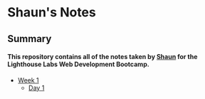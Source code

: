 # Shaun's Notes

## Summary
#### This repository contains all of the notes taken by [Shaun](https://github.com/psyphur) for the Lighthouse Labs Web Development Bootcamp.

* [Week 1](/Week_1)
  * [Day 1](/Week_1/Day_1)

